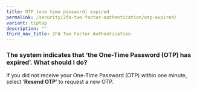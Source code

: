 ```yaml
---
title: OTP (one time password) expired
permalink: /security/2fa-two-factor-authentication/otp-expired/
variant: tiptap
description: ""
third_nav_title: 2FA Two Factor Authentication
---
```

<h3>The system indicates that ‘the One-Time Password (OTP) has expired’. What should I do?</h3>
<p>If you did not receive your One-Time Password (OTP) within one minute,
select ‘<strong>Resend OTP</strong>’ to request a new OTP.</p>